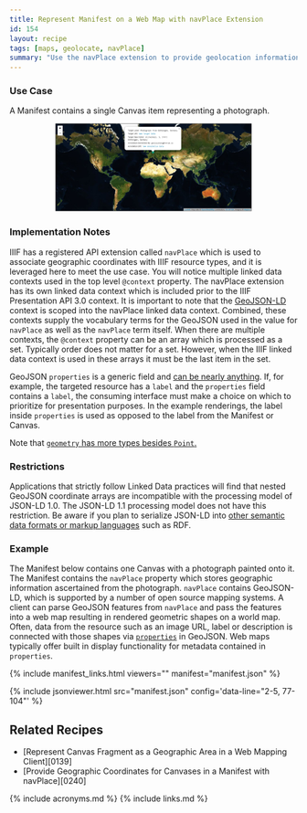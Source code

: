 ```yaml
---
title: Represent Manifest on a Web Map with navPlace Extension
id: 154
layout: recipe
tags: [maps, geolocate, navPlace]
summary: "Use the navPlace extension to provide geolocation information about an IIIF Presentation API 3.0 Manifest."
---
```


### Use Case
A Manifest contains a single Canvas item representing a photograph.

<p style="text-align: center;">
	<img id="leaf" alt="example" onclick="showBigImage()" style="max-height: 11em; max-width: 100%;" src="./images/leaflet_example.png" />
</p>

### Implementation Notes
IIIF has a registered API extension called `navPlace` which is used to associate geographic coordinates with IIIF resource types, and it is leveraged here to meet the use case. You will notice multiple linked data contexts used in the top level `@context` property. The navPlace extension has its own linked data context which is included prior to the IIIF Presentation API 3.0 context. It is important to note that the [GeoJSON-LD](https://geojson.org/geojson-ld/) context is scoped into the navPlace linked data context. Combined, these contexts supply the vocabulary terms for the GeoJSON used in the value for `navPlace` as well as the `navPlace` term itself. When there are multiple contexts, the `@context` property can be an array which is processed as a set. Typically order does not matter for a set. However, when the IIIF linked data context is used in these arrays it must be the last item in the set.

GeoJSON `properties` is a generic field and [can be nearly anything](https://tools.ietf.org/html/rfc7946#section-3.2). If, for example, the targeted resource has a `label` and the `properties` field contains a `label`, the consuming interface must make a choice on which to prioritize for presentation purposes. In the example renderings, the label inside `properties` is used as opposed to the label from the Manifest or Canvas.  

Note that [`geometry` has more types besides `Point`.](https://tools.ietf.org/html/rfc7946#section-3.1)

### Restrictions
Applications that strictly follow Linked Data practices will find that nested GeoJSON coordinate arrays are incompatible with the processing model of JSON-LD 1.0. The JSON-LD 1.1 processing model does not have this restriction. Be aware if you plan to serialize JSON-LD into [other semantic data formats or markup languages](https://www.w3.org/TR/json-ld11/#relationship-to-other-linked-data-formats) such as RDF.

### Example
The Manifest below contains one Canvas with a photograph painted onto it. The Manifest contains the `navPlace` property which stores geographic information ascertained from the photograph. `navPlace` contains GeoJSON-LD, which is supported by a number of open source mapping systems. A client can parse GeoJSON features from `navPlace` and pass the features into a web map resulting in rendered geometric shapes on a world map. Often, data from the resource such as an image URL, label or description is connected with those shapes via [`properties`](https://tools.ietf.org/html/rfc7946#section-3.2) in GeoJSON.  Web maps typically offer built in display functionality for metadata contained in `properties`.

{% include manifest_links.html viewers="" manifest="manifest.json" %}

{% include jsonviewer.html src="manifest.json" config='data-line="2-5, 77-104"' %}

## Related Recipes
* [Represent Canvas Fragment as a Geographic Area in a Web Mapping Client][0139]
* [Provide Geographic Coordinates for Canvases in a Manifest with navPlace][0240]

{% include acronyms.md %}
{% include links.md %}

<div id="bigImage">
	<h4 style="color:white;"> Click Image to Close </h4>
	<img onclick="hideBigImage()" style="max-height: 100%; max-width: 100%;" src="./images/leaflet_example.png" />
</div>

<style>
	#bigImage{
		position: fixed;
		top: 0;
		left : 0;
		height : 100em;
		width: 100%;
		background-color: rgba(0,0,0,.8);
		display:none;
		text-align: center;
		padding-top: 4px;
	}
	img{
		cursor: pointer;
	}
	.imagelink{
		margin-right: 1%;
	    display: inline-block;
    	text-decoration: none !important;
    	border-bottom: none !important;
	}
	.imagelink:focus{
    	outline: none !important;
	}
</style>

<script type="text/javascript">
	function showBigImage(){
		document.getElementById("bigImage").style.display = "block"
	}
	function hideBigImage(){
		document.getElementById("bigImage").style.display = "none"
	}
</script>